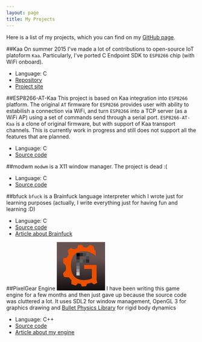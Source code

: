 ```yaml
---
layout: page
title: My Projects
---
```

Here is a list of my projects, which you can find on my [GitHub page](https:/github.com/RostakaGmfun).

##Kaa
On summer 2015 I've made a lot of contributions to open-source IoT platoform `Kaa`.
Particularly, I've ported C Endpoint SDK to `ESP8266` chip (with WiFi onboard).

* Language: C
* [Repository](https://github.com/kaaproject/kaa)
* [Project site](http://kaaproject.org/)

##ESP8266-AT-Kaa
This project is based on Kaa integration into `ESP8266` platform.
The original `AT` firmware for `ESP8266` provides user with ability to estabilish a connection via WiFi, 
and turn `ESP8266` into a TCP server (as a WiFi AP) using a set of commands send through a serial port. 
`ESP8266-AT-Kaa` is a clone of original firmware, but with support of Kaa transport channels.
This is currently work in progress and still does not support all the features that are planned.

* Language: C
* [Source code](https://github.com/kaaproject/ESP8266-AT-Kaa)

##modwm
`modwm` is a X11 window manager. The project is dead :(

* Language: C
* [Source code](https://github.com/RostakaGmfun/modwm)

##bfuck
`bfuck` is a Brainfuck language interpreter which I wrote just for learning purposes 
(actually, I write everything just for having fun and learning :D)

* Language: C
* [Source code](https://github.com/RostakaGmfun/bfuck)
* [Article about Brainfuck](http://rostakagmfun.github.io/brainfuck-programming.html)

##PixelGear Engine
![pxg-logo](/public/pxg-logo.png)
I have been writing this game engine for a few months and then
just gave up because the source code was cluttered a lot.
It uses SDL2 for window management, OpenGL 3 for graphics drawing 
and [Bullet Physics Library](http://bulletphysics.org/) for rigid body dynamics

* Language: C++
* [Source code](https://github.com/RostakaGmfun/PixelGearEngine)
* [Article about my engine](http://rostakagmfun.github.io/pxg-engine-design.html)


